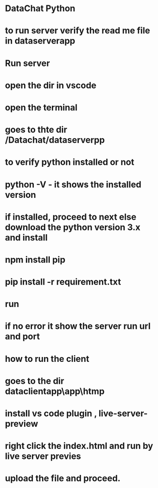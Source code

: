 # DataChat Python 
# to run server verify the read me file in dataserverapp


# Run server
# open the dir in vscode
# open the terminal 
# goes to thte dir /Datachat/dataserverpp
# to verify python installed or not
# python -V          - it shows the installed version  
# if installed, proceed to next else download the python version 3.x and install
# npm install pip
# pip install -r requirement.txt
# run
# if no error it show the server run url and port

# how to run the client
# goes to the dir dataclientapp\app\htmp
# install vs code plugin , live-server-preview
# right click the index.html and run by live server previes
# upload the file and proceed.




# 
# 

